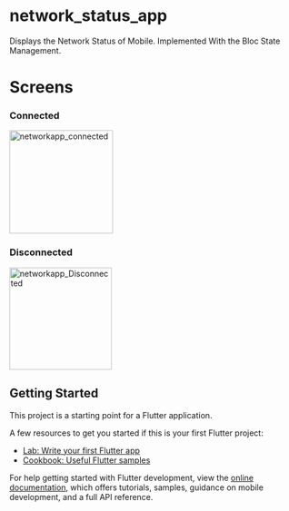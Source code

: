 # network_status_app

Displays the Network Status of Mobile.
Implemented With the Bloc State Management.
# Screens
### Connected
<img width="182" alt="networkapp_connected" src="https://github.com/Sahilkumr/network_status_app/assets/153812803/c1425dd8-8c0b-4401-90ba-7bddae2bc748">

### Disconnected
<img width="180" alt="networkapp_Disconnected" src="https://github.com/Sahilkumr/network_status_app/assets/153812803/d94b7e55-e357-46e0-af4a-905cd041a281">


## Getting Started

This project is a starting point for a Flutter application.

A few resources to get you started if this is your first Flutter project:

- [Lab: Write your first Flutter app](https://docs.flutter.dev/get-started/codelab)
- [Cookbook: Useful Flutter samples](https://docs.flutter.dev/cookbook)

For help getting started with Flutter development, view the
[online documentation](https://docs.flutter.dev/), which offers tutorials,
samples, guidance on mobile development, and a full API reference.

